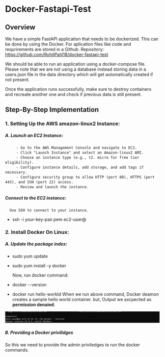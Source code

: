 # Docker-Fastapi-Test
## Overview

We have a simple FastAPI application that needs to be dockerized. This can be done by using the Docker. For aplication files like code and requrirements are stored in a Github. 
Repository: https://github.com/RohitPatil18/docker-fastapi-test 

We should be able to run an application using a docker-compose file. Please note that we are not using a database instead storing data in a users.json file in the data directory which will get automatically created if not present. 


Once the application runs successfully, make sure to destroy containers and recreate another one and check if previous data is still present.

## Step-By-Step Implementation
### 1. Setting Up the AWS amazon-linux2 Instance:
##### A.  Launch an EC2 Instance:
         - Go to the AWS Management Console and navigate to EC2.
         - Click "Launch Instance" and select an Amazon-linux2 AMI.
         - Choose an instance type (e.g., t2. micro for free tier eligibility).
         - Configure instance details, add storage, and add tags if necessary.
         - Configure security group to allow HTTP (port 80), HTTPS (port 443), and SSH (port 22) access.
         - Review and launch the instance.
         
##### Connect to the EC2 instance:
      Use SSH to connect to your instance.
 - ssh -i your-key-pair.pem ec2-user@<your-instance-public-ip>


### 2.  Install Docker On Linux:
##### A. Update the package index:

- sudo yum update
- sudo yum install -y docker

  Now, run docker command:

- docker --version
  
- docker run hello-workld
  When we run above command, Docker deamon creates a sample hello world container. 
but, Output we axcpected as **permission denaied**: 

 ![Untitled](Images/1.png)

##### B. Providing a Docker privilidges 
 So this we need to provide the admin priviledges to run the docker commands.

 
  
